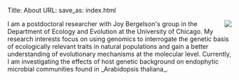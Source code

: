 Title: About
URL:
save_as: index.html

<img src="http://hanalee.info/static/images/profile.jpg" style="float:right;margin-left: 20px;">
I am a postdoctoral researcher with Joy Bergelson's group in the Department of
Ecology and Evolution at the University of Chicago. My research interests focus
on using genomics to interrogate the genetic basis of ecologically relevant
traits in natural populations and gain a better understanding of evolutionary
mechanisms at the molecular level. Currently, I am investigating the effects of
host genetic background on endophytic microbial communities found in _Arabidopsis
thaliana_.
